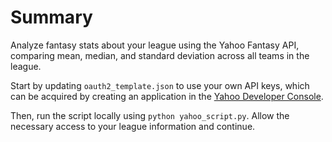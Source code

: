 # Summary
Analyze fantasy stats about your league using the Yahoo Fantasy API, comparing mean, median, and standard deviation across all teams in the league.

Start by updating `oauth2_template.json` to use your own API keys, which can be acquired by creating an application in the [Yahoo Developer Console](https://developer.yahoo.com/).

Then, run the script locally using `python yahoo_script.py`. Allow the necessary access to your league information and continue.